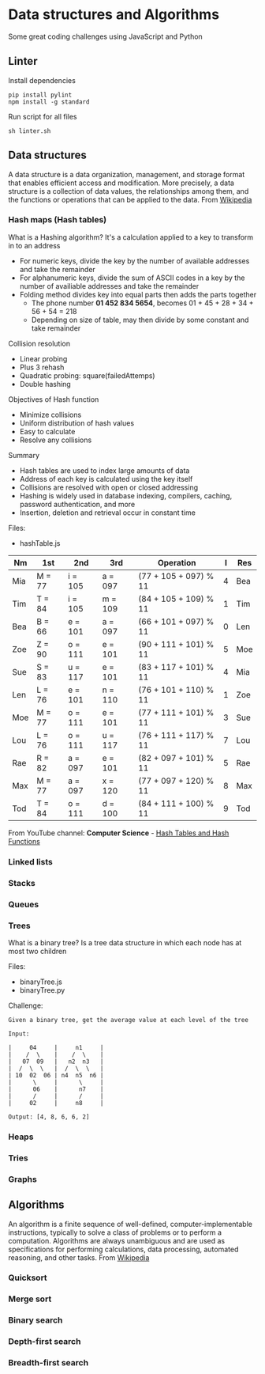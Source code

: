 # Data structures and Algorithms

Some great coding challenges using JavaScript and Python

## Linter

Install dependencies

```shell
pip install pylint
npm install -g standard
```

Run script for all files

```shell
sh linter.sh
```

## Data structures

A data structure is a data organization, management, and storage format that enables efficient access and modification.
More precisely, a data structure is a collection of data values, the relationships among them, and the functions or operations that can be applied to the data.
From [Wikipedia](https://en.wikipedia.org/wiki/Data_structure)

### Hash maps (Hash tables)

What is a Hashing algorithm? It's a calculation applied to a key to transform in to an address
* For numeric keys, divide the key by the number of available addresses and take the remainder
* For alphanumeric keys, divide the sum of ASCII codes in a key by the number of availiable addresses and take the remainder
* Folding method divides key into equal parts then adds the parts together
  * The phone number **01 452 834 5654**, becomes 01 + 45 + 28 + 34 + 56 + 54 = 218
  * Depending on size of table, may then divide by some constant and take remainder

Collision resolution
* Linear probing
* Plus 3 rehash
* Quadratic probing: square(failedAttemps)
* Double hashing

Objectives of Hash function
* Minimize collisions
* Uniform distribution of hash values
* Easy to calculate
* Resolve any collisions

Summary
* Hash tables are used to index large amounts of data
* Address of each key is calculated using the key itself
* Collisions are resolved with open or closed addressing
* Hashing is widely used in database indexing, compilers, caching, password authentication, and more
* Insertion, deletion and retrieval occur in constant time

Files:
* hashTable.js

| Nm  | 1st    | 2nd     | 3rd     | Operation             | I | Res |
|-----|--------|---------|---------|-----------------------|---|-----|
| Mia | M = 77 | i = 105 | a = 097 | (77 + 105 + 097) % 11 | 4 | Bea |
| Tim | T = 84 | i = 105 | m = 109 | (84 + 105 + 109) % 11 | 1 | Tim |
| Bea | B = 66 | e = 101 | a = 097 | (66 + 101 + 097) % 11 | 0 | Len |
| Zoe | Z = 90 | o = 111 | e = 101 | (90 + 111 + 101) % 11 | 5 | Moe |
| Sue | S = 83 | u = 117 | e = 101 | (83 + 117 + 101) % 11 | 4 | Mia |
| Len | L = 76 | e = 101 | n = 110 | (76 + 101 + 110) % 11 | 1 | Zoe |
| Moe | M = 77 | o = 111 | e = 101 | (77 + 111 + 101) % 11 | 3 | Sue |
| Lou | L = 76 | o = 111 | u = 117 | (76 + 111 + 117) % 11 | 7 | Lou |
| Rae | R = 82 | a = 097 | e = 101 | (82 + 097 + 101) % 11 | 5 | Rae |
| Max | M = 77 | a = 097 | x = 120 | (77 + 097 + 120) % 11 | 8 | Max |
| Tod | T = 84 | o = 111 | d = 100 | (84 + 111 + 100) % 11 | 9 | Tod |

From YouTube channel: **Computer Science** - [Hash Tables and Hash Functions](https://www.youtube.com/watch?v=KyUTuwz_b7Q)

### Linked lists
### Stacks
### Queues

### Trees

What is a binary tree? Is a tree data structure in which each node has at most two children

Files:
* binaryTree.js
* binaryTree.py

Challenge:
```
Given a binary tree, get the average value at each level of the tree

Input:

|     04     |     n1     |
|    /  \    |    /  \    |
|   07  09   |   n2  n3   |
|  /  \  \   |  /  \  \   |
| 10  02  06 | n4  n5  n6 |
|      \     |      \     |
|      06    |      n7    |
|      /     |      /     |
|     02     |     n8     |

Output: [4, 8, 6, 6, 2]
```

### Heaps
### Tries
### Graphs

## Algorithms

An algorithm is a finite sequence of well-defined, computer-implementable instructions, typically to solve a class of problems or to perform a computation.
Algorithms are always unambiguous and are used as specifications for performing calculations, data processing, automated reasoning, and other tasks.
From [Wikipedia](https://en.wikipedia.org/wiki/Algorithm)

### Quicksort
### Merge sort
### Binary search
### Depth-first search
### Breadth-first search
